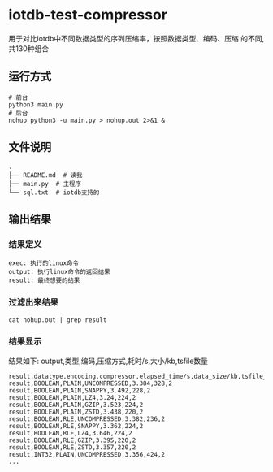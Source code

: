 # iotdb-test-compressor
用于对比iotdb中不同数据类型的序列压缩率，按照数据类型、编码、压缩 的不同, 共130种组合


## 运行方式
```shell
# 前台
python3 main.py
# 后台
nohup python3 -u main.py > nohup.out 2>&1 &
```
## 文件说明
```shell
.
├── README.md  # 读我
├── main.py  # 主程序
└── sql.txt  # iotdb支持的 
```
## 输出结果
### 结果定义
```shell
exec: 执行的linux命令
output: 执行linux命令的返回结果
result: 最终想要的结果
```
### 过滤出来结果
```shell
cat nohup.out | grep result
```
### 结果显示
结果如下: output,类型,编码,压缩方式,耗时/s,大小/kb,tsfile数量
```shell
result,datatype,encoding,compressor,elapsed_time/s,data_size/kb,tsfile_count
result,BOOLEAN,PLAIN,UNCOMPRESSED,3.384,328,2
result,BOOLEAN,PLAIN,SNAPPY,3.492,228,2
result,BOOLEAN,PLAIN,LZ4,3.24,224,2
result,BOOLEAN,PLAIN,GZIP,3.523,224,2
result,BOOLEAN,PLAIN,ZSTD,3.438,220,2
result,BOOLEAN,RLE,UNCOMPRESSED,3.382,236,2
result,BOOLEAN,RLE,SNAPPY,3.362,224,2
result,BOOLEAN,RLE,LZ4,3.646,224,2
result,BOOLEAN,RLE,GZIP,3.395,220,2
result,BOOLEAN,RLE,ZSTD,3.357,220,2
result,INT32,PLAIN,UNCOMPRESSED,3.356,424,2
...
```


